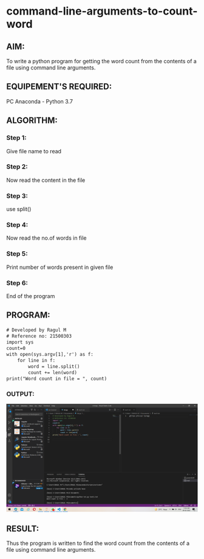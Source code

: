 # command-line-arguments-to-count-word
## AIM:
To write a python program for getting the word count from the contents of a file using command line arguments.
## EQUIPEMENT'S REQUIRED: 
PC
Anaconda - Python 3.7
## ALGORITHM: 
### Step 1:
Give file name to read

### Step 2:
Now read the content in the file

### Step 3:
use split()

### Step 4:
Now read the no.of words in file

### Step 5:
Print number of words present in given file

### Step 6:
End of the program

## PROGRAM:
~~~
# Developed by Ragul M
# Reference no: 21500303
import sys
count=0
with open(sys.argv[1],'r') as f:
    for line in f:
        word = line.split()
        count += len(word)
print("Word count in file = ", count)  
~~~


### OUTPUT:
![output](https://github.com/ragulmani936/command-line-arguments-to-count-word/blob/main/Screenshot%20(56).png)



## RESULT:
Thus the program is written to find the word count from the contents of a file using command line arguments.

